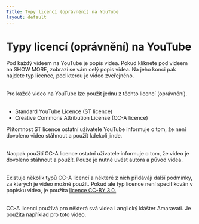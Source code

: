 ```yaml
---
Title: Typy licencí (oprávnění) na YouTube
layout: default
---
```


# Typy licencí (oprávnění) na YouTube

Pod každý videem na YouTube je popis videa. Pokud kliknete pod videem na SHOW MORE, zobrazí se vám celý popis videa. Na jeho konci pak najdete typ licence, pod kterou je video zveřejněno.<br><br>

Pro každé video na YouTube lze použít jednu z těchto licencí (oprávnění).<br><br>

<ul>
<li>Standard YouTube Licence (ST licence)</li>
<li>Creative Commons Attribution License (CC-A licence)</li>
</ul>

Přítomnost ST licence ostatní uživatele YouTube informuje o tom, že není dovoleno video stáhnout a použít kdekoli jinde.
<br><br>

Naopak použití CC-A licence ostatní uživatele informuje o tom, že video je dovoleno stáhnout a použít. Pouze je nutné uvést autora a původ videa. <br><br>

Existuje několik typů CC-A licencí a některé z nich přidávájí další podmínky, za kterých je video možné použít. Pokud ale typ licence není specifikován v popisku videa, je použita [licence CC-BY 3.0.]()<br><br>

CC-A licenci používá pro některá svá videa i anglický klášter Amaravati. Je použita například pro toto video.<br><br>
